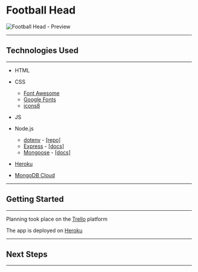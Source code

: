 # Football Head

![Football Head - Preview](https://imgur.com/jvlHphx.png)

---

## Technologies Used

---

- HTML
- CSS
  - [Font Awesome](https://fontawesome.com/)
  - [Google Fonts](https://fonts.google.com/)
  - [icons8](https://icons8.com/)
- JS
- Node.js

  - [dotenv](https://www.npmjs.com/package/dotenv) - [[repo]](https://github.com/motdotla/dotenv#readme)
  - [Express](https://www.npmjs.com/package/express) - [[docs]](http://expressjs.com/en/4x/api.html)
  - [Mongoose](https://www.npmjs.com/package/mongoose) - [[docs]](https://mongoosejs.com/docs/guide.html)

- [Heroku](https://www.heroku.com/)

- [MongoDB Cloud](https://www.mongodb.com/cloud)

---

## Getting Started

---

Planning took place on the [Trello](https://trello.com/b/tRo19vkS/project-4) platform

The app is deployed on [Heroku](http://.herokuapp.com/)

---

## Next Steps

---


